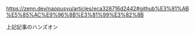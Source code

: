 https://zenn.dev/naopusyu/articles/eca328716d2442#github%E3%81%AB%E5%85%AC%E9%96%8B%E3%81%99%E3%82%8B

上記記事のハンズオン
